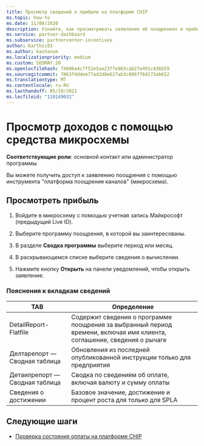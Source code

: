 ```yaml
---
title: Просмотр сведений о прибыли на платформе CHIP
ms.topic: how-to
ms.date: 11/09/2020
description: Узнайте, как просматривать заявление об поощрениях и прибыль в средстве "платформа поощрения каналов" (микросхема).
ms.service: partner-dashboard
ms.subservice: partnercenter-incentives
author: Karthic83
ms.author: kashanum
ms.localizationpriority: medium
ms.custom: SEOMAY.20
ms.openlocfilehash: 74606a4c7f52e5aa23f7e963cab27e491c436b59
ms.sourcegitcommit: 7063fdddee77ad2d8e627ab3c806f76d173ab652
ms.translationtype: MT
ms.contentlocale: ru-RU
ms.lasthandoff: 05/19/2021
ms.locfileid: "110149032"
---
```

# <a name="view-earnings-using-the-chip-tool"></a>Просмотр доходов с помощью средства микросхемы

**Соответствующие роли**: основной контакт или администратор программы

Вы можете получить доступ к заявлению поощрения с помощью инструмента "платформа поощрения каналов" (микросхема).

## <a name="view-earnings"></a>Просмотреть прибыль

1. Войдите в микросхему с помощью учетная запись Майкрософт (предыдущий Live ID).

2. Выберите программу поощрения, в которой вы заинтересованы.

3. В разделе **Сводка программы** выберите период или месяц. 
1. В раскрывающемся списке выберите сведения о вычислении.
1.  Нажмите кнопку **Открыть** на панели уведомлений, чтобы открыть заявление.

### <a name="explanation-of-details-tabs"></a>Пояснения к вкладкам сведений

|**TAB**|**Определение**|
|-------------|--------------------------|
|DetailReport-Flatfile|Содержит сведения о программе поощрения за выбранный период времени, включая имя клиента, соглашение, сведения о рычаге|
|Делтарепорт — Сводная таблица|Обновления из последней опубликованной инструкции только для предприятия|
|Детаилрепорт — Сводная таблица|Сводка по сведениям об оплате, включая валюту и сумму оплаты|
|Сведения о достижении|Базовое значение, достижение и процент роста для только для SPLA|

## <a name="next-steps"></a>Следующие шаги

- [Проверка состояния оплаты на платформе CHIP](chip-payment-status.md)